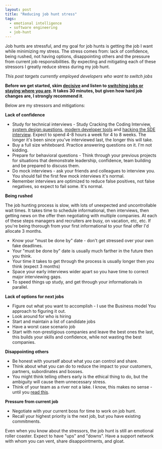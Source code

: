 ```yaml
---
layout: post
title: "Reducing job hunt stress"
tags:
  - emotional intelligence
  - software engineering
  - job-hunt
---
```


Job hunts are stressful, and my goal for job hunts is getting the job I want while minimizing my stress. The stress comes from: lack of confidence, being rushed, not having options, disappointing others and the pressure from current job responsibilities. By expecting and mitigating each of these stressors I greatly reduce stress during my job hunt.

_This post targets currently employed developers who want to switch jobs_

**Before we get started, skim [decisive](/decisive) and listen to [switching jobs or staying where you are](https://heathbrothers.com/member-content/decisive-for-job-decisions/decisive-for-job-decisions-2/). It takes 30 minutes, but given how hard job changes are, I strongly recommend it**.

Below are my stressors and mitigations:

**Lack of confidence**

- Study for technical interviews - Study Cracking the Coding Interview, [system design questions](https://github.com/donnemartin/system-design-primer), [modern developer tools](https://github.com/kamranahmedse/developer-roadmap) and [hacking the SDE interview](https://tianpan.co/hacking-the-software-engineer-interview/). Expect to spend 4-8 hours a week for 4 to 8 weeks. The longer it's been since you've interviewed last, the longer this will take.
- Buy a full size whiteboard. Practice answering questions on it. I'm not kidding.
- Prepare for behavioral questions - Think through your previous projects for situations that demonstrate leadership, confidence, team building and be prepared to discuss them.
- Do mock interviews - ask your friends and colleagues to interview you. You should fail the first few mock interviews it's normal.
- Remember interviews are optimized to reduce false positives, not false negatives, so expect to fail some. It's normal.

**Being rushed**

The job hunting process is slow, with lots of unexpected and uncontrollable wait times. It takes time to schedule informational, then interviews, then getting news on the offer then negotiating with multiple companies. At each of these steps managers and recruiters are busy, on vacation,  etc, etc. If you're being thorough from your first informational to your final offer I'd allocate 3 months.

- Know your "must be done by" date - don't get stressed over your own fake deadlines.
- Your "must be done by" date is usually much farther in the future then you think.
- Your time it takes to get through the process is usually longer then you think (expect 3 months)
- Space your early interviews wider apart so you have time to correct major interviewing gaps.
- To speed things up study, and get through your informationals in parallel.

**Lack of options for next jobs**

- Figure out what you want to accomplish - I use the Business model You approach to figuring it out.
- Look around for who is hiring
- Start and maintain a list of candidate jobs
- Have a worst case scenario job
- Start with non-prestigious companies and leave the best ones the last, this builds your skills and confidence, while not wasting the best companies.

**Disappointing others**

- Be honest with yourself about what you can control and share.
- Think about what you can do to reduce the impact to your customers, partners, subordinates and bosses.
- You might think telling others early is the ethical thing to do, but the ambiguity will cause them unnecessary stress.
- Think of your team as a river not a lake. I know, this makes no sense - until you [read this](https://imwrightshardcode.com/2019/09/everybody-leaves/).

**Pressure from current job**

- Negotiate with your current boss for time to work on job hunt.
- Recall your highest priority is the next job, but you have existing commitments.

Even when you know about the stressors, the job hunt is still an emotional roller coaster. Expect to have "ups" and "downs". Have a support network with whom you can vent, share disappointments, and gloat.

